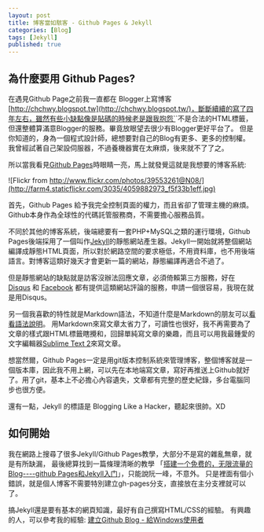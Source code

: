 ```yaml
---
layout: post
title: 博客當如駭客 - Github Pages & Jekyll
categories: [Blog]
tags: [Jekyll]
published: true
---
```


## 為什麼要用 Github Pages?

在遇見Github Page之前我一直都在 Blogger上寫博客 [http://chchwy.blogspot.tw](http://chchwy.blogspot.tw/)，斷斷續續的寫了四年左右，雖然有些小缺點像是貼碼的時候老是跟我抱怨`<iostream>`不是合法的HTML標籤，但還整體算滿意Blogger的服務。畢竟放眼望去很少有Blogger更好平台了。
但是你知道的，身為一個程式設計師，總想要對自己的Blog有更多、更多的控制權。
我曾經試著自己架設伺服器，不過養機器實在太麻煩，後來就不了了之。

所以當我看見[Github Pages](http://pages.github.com/)時眼睛一亮，馬上就發覺這就是我想要的博客系統:

![Flickr from http://www.flickr.com/photos/39553261@N08/](http://farm4.staticflickr.com/3035/4059882973_f5f33b1eff.jpg)

首先，Github Pages 給予我完全控制頁面的權力，而且省卻了管理主機的麻煩。
Github本身作為全球性的代碼託管服務商，不需要擔心服務品質。

不同於其他的博客系統，後端總要有一套PHP+MySQL之類的運行環境，Github Pages後端採用了一個叫作[Jekyll](https://github.com/mojombo/jekyll)的靜態網站產生器。Jekyll一開始就將整個網站編譯成靜態HTML頁面，所以對於網路空間的要求極低，不用資料庫，也不用後端語言。對博客這類好幾天才會更新一篇的網站，靜態編譯再適合不過了。

但是靜態網站的缺點就是訪客沒辦法回應文章，必須倚賴第三方服務，好在[Disqus](http://disqus.com) 和 [Facebook](http://developers.facebook.com/docs/reference/plugins/comments/)
都有提供這類網站評論的服務，申請一個很容易，我現在就是用Disqus。

另一個我喜歡的特性就是Markdown語法，不知道什麼是Markdown的朋友可以[看看語法說明](http://markdown.tw)。
用Markdown來寫文章太省力了，可讀性也很好，我不再需要為了文章的樣式跟HTML標籤瞎攪和，回歸單純寫文章的樂趣，而且可以用我最鍾愛的文字編輯器[Sublime Text 2](http://www.sublimetext.com/)來寫文章。

想當然爾，Github Pages一定是用git版本控制系統來管理博客，整個博客就是一個版本庫，因此我不用上網，可以先在本地端寫文章，寫好再推送上Github就好了。用了git，基本上不必擔心內容遺失，文章都有完整的歷史紀錄，多台電腦同步也很方便。

還有一點，Jekyll 的標語是 Blogging Like a Hacker，聽起來很帥。XD

## 如何開始

我在網路上搜尋了很多Jekyll/Github Pages教學，大部分不是寫的雜亂無章，就是有所缺漏， 最後總算找到一篇條理清晰的教學
「[搭建一个免费的，无限流量的Blog----github Pages和Jekyll入门](http://www.ruanyifeng.com/blog/2012/08/blogging_with_jekyll.html)」，只能說阮一峰，不意外。
只是裡面有個小錯誤，就是個人博客不需要特別建立gh-pages分支，直接放在主分支裡就可以了。

搞Jekyll還是要有基本的網頁知識，最好有自己撰寫HTML/CSS的經驗。
有興趣的人，可以參考我的經驗: [建立Github Blog - 給Windows使用者](2012/12/Github-Pages-for-Windows-Lasy-User-1.html)

